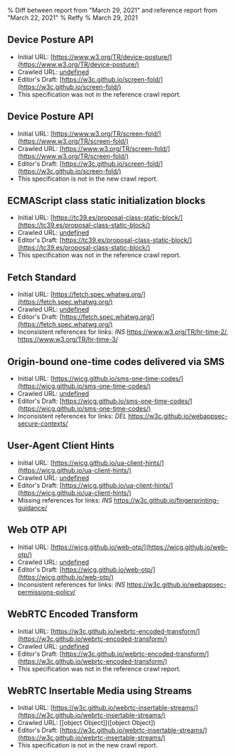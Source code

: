 % Diff between report from "March 29, 2021" and reference report from "March 22, 2021"
% Reffy
% March 29, 2021

## Device Posture API

- Initial URL: [https://www.w3.org/TR/device-posture/](https://www.w3.org/TR/device-posture/)
- Crawled URL: [undefined](undefined)
- Editor's Draft: [https://w3c.github.io/screen-fold/](https://w3c.github.io/screen-fold/)
- This specification was not in the reference crawl report.


## Device Posture API

- Initial URL: [https://www.w3.org/TR/screen-fold/](https://www.w3.org/TR/screen-fold/)
- Crawled URL: [https://www.w3.org/TR/screen-fold/](https://www.w3.org/TR/screen-fold/)
- Editor's Draft: [https://w3c.github.io/screen-fold/](https://w3c.github.io/screen-fold/)
- This specification is not in the new crawl report.


## ECMAScript class static initialization blocks

- Initial URL: [https://tc39.es/proposal-class-static-block/](https://tc39.es/proposal-class-static-block/)
- Crawled URL: [undefined](undefined)
- Editor's Draft: [https://tc39.es/proposal-class-static-block/](https://tc39.es/proposal-class-static-block/)
- This specification was not in the reference crawl report.


## Fetch Standard

- Initial URL: [https://fetch.spec.whatwg.org/](https://fetch.spec.whatwg.org/)
- Crawled URL: [undefined](undefined)
- Editor's Draft: [https://fetch.spec.whatwg.org/](https://fetch.spec.whatwg.org/)
- Inconsistent references for links: *INS* https://www.w3.org/TR/hr-time-2/, https://www.w3.org/TR/hr-time-3/


## Origin-bound one-time codes delivered via SMS

- Initial URL: [https://wicg.github.io/sms-one-time-codes/](https://wicg.github.io/sms-one-time-codes/)
- Crawled URL: [undefined](undefined)
- Editor's Draft: [https://wicg.github.io/sms-one-time-codes/](https://wicg.github.io/sms-one-time-codes/)
- Inconsistent references for links: *DEL* https://w3c.github.io/webappsec-secure-contexts/


## User-Agent Client Hints

- Initial URL: [https://wicg.github.io/ua-client-hints/](https://wicg.github.io/ua-client-hints/)
- Crawled URL: [undefined](undefined)
- Editor's Draft: [https://wicg.github.io/ua-client-hints/](https://wicg.github.io/ua-client-hints/)
- Missing references for links: *INS* https://w3c.github.io/fingerprinting-guidance/


## Web OTP API

- Initial URL: [https://wicg.github.io/web-otp/](https://wicg.github.io/web-otp/)
- Crawled URL: [undefined](undefined)
- Editor's Draft: [https://wicg.github.io/web-otp/](https://wicg.github.io/web-otp/)
- Inconsistent references for links: *INS* https://w3c.github.io/webappsec-permissions-policy/


## WebRTC Encoded Transform

- Initial URL: [https://w3c.github.io/webrtc-encoded-transform/](https://w3c.github.io/webrtc-encoded-transform/)
- Crawled URL: [undefined](undefined)
- Editor's Draft: [https://w3c.github.io/webrtc-encoded-transform/](https://w3c.github.io/webrtc-encoded-transform/)
- This specification was not in the reference crawl report.


## WebRTC Insertable Media using Streams

- Initial URL: [https://w3c.github.io/webrtc-insertable-streams/](https://w3c.github.io/webrtc-insertable-streams/)
- Crawled URL: [[object Object]]([object Object])
- Editor's Draft: [https://w3c.github.io/webrtc-insertable-streams/](https://w3c.github.io/webrtc-insertable-streams/)
- This specification is not in the new crawl report.


